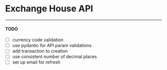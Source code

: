 # Exchange House API

---

#### TODO

- [ ] currency code validation
- [ ] use pydantic for API param validations
- [ ] add transaction to creation
- [ ] use consistent number of decimal places
- [ ] set up email for refresh
